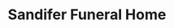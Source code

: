 ---
title: "Sandifer Funeral Home"
url: /westminster/sandifer-funeral-home/
shop: funeral directors
---